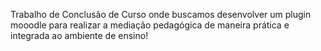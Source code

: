 Trabalho de Conclusão de Curso onde buscamos desenvolver um plugin mooodle para realizar a mediação pedagógica de maneira prática e integrada ao ambiente de ensino!
